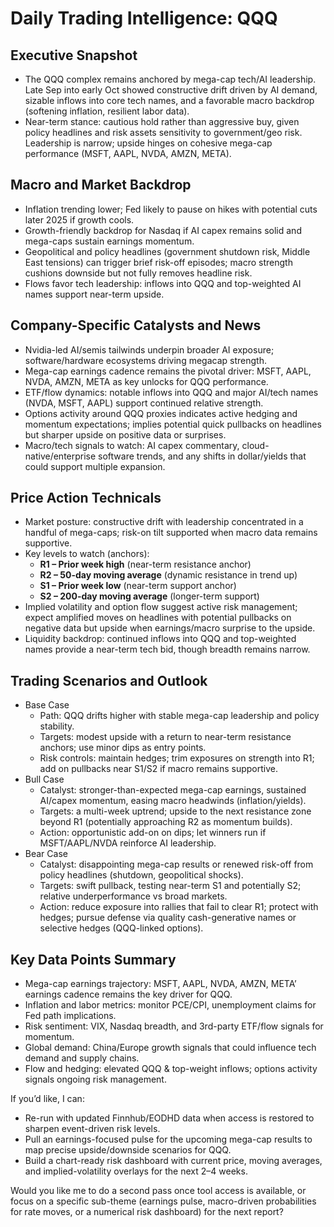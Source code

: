# Daily Trading Intelligence: QQQ

## Executive Snapshot
- The QQQ complex remains anchored by mega-cap tech/AI leadership. Late Sep into early Oct showed constructive drift driven by AI demand, sizable inflows into core tech names, and a favorable macro backdrop (softening inflation, resilient labor data). 
- Near-term stance: cautious hold rather than aggressive buy, given policy headlines and risk assets sensitivity to government/geo risk. Leadership is narrow; upside hinges on cohesive mega-cap performance (MSFT, AAPL, NVDA, AMZN, META).

## Macro and Market Backdrop
- Inflation trending lower; Fed likely to pause on hikes with potential cuts later 2025 if growth cools.
- Growth-friendly backdrop for Nasdaq if AI capex remains solid and mega-caps sustain earnings momentum.
- Geopolitical and policy headlines (government shutdown risk, Middle East tensions) can trigger brief risk-off episodes; macro strength cushions downside but not fully removes headline risk.
- Flows favor tech leadership: inflows into QQQ and top-weighted AI names support near-term upside.

## Company-Specific Catalysts and News
- Nvidia-led AI/semis tailwinds underpin broader AI exposure; software/hardware ecosystems driving megacap strength.
- Mega-cap earnings cadence remains the pivotal driver: MSFT, AAPL, NVDA, AMZN, META as key unlocks for QQQ performance.
- ETF/flow dynamics: notable inflows into QQQ and major AI/tech names (NVDA, MSFT, AAPL) support continued relative strength.
- Options activity around QQQ proxies indicates active hedging and momentum expectations; implies potential quick pullbacks on headlines but sharper upside on positive data or surprises.
- Macro/tech signals to watch: AI capex commentary, cloud-native/enterprise software trends, and any shifts in dollar/yields that could support multiple expansion.

## Price Action Technicals
- Market posture: constructive drift with leadership concentrated in a handful of mega-caps; risk-on tilt supported when macro data remains supportive.
- Key levels to watch (anchors):
  - **R1 – Prior week high** (near-term resistance anchor)
  - **R2 – 50-day moving average** (dynamic resistance in trend up)
  - **S1 – Prior week low** (near-term support anchor)
  - **S2 – 200-day moving average** (longer-term support)
- Implied volatility and option flow suggest active risk management; expect amplified moves on headlines with potential pullbacks on negative data but upside when earnings/macro surprise to the upside.
- Liquidity backdrop: continued inflows into QQQ and top-weighted names provide a near-term tech bid, though breadth remains narrow.

## Trading Scenarios and Outlook
- Base Case
  - Path: QQQ drifts higher with stable mega-cap leadership and policy stability.
  - Targets: modest upside with a return to near-term resistance anchors; use minor dips as entry points.
  - Risk controls: maintain hedges; trim exposures on strength into R1; add on pullbacks near S1/S2 if macro remains supportive.
- Bull Case
  - Catalyst: stronger-than-expected mega-cap earnings, sustained AI/capex momentum, easing macro headwinds (inflation/yields).
  - Targets: a multi-week uptrend; upside to the next resistance zone beyond R1 (potentially approaching R2 as momentum builds).
  - Action: opportunistic add-on on dips; let winners run if MSFT/AAPL/NVDA reinforce AI leadership.
- Bear Case
  - Catalyst: disappointing mega-cap results or renewed risk-off from policy headlines (shutdown, geopolitical shocks).
  - Targets: swift pullback, testing near-term S1 and potentially S2; relative underperformance vs broad markets.
  - Action: reduce exposure into rallies that fail to clear R1; protect with hedges; pursue defense via quality cash-generative names or selective hedges (QQQ-linked options).

## Key Data Points Summary
- Mega-cap earnings trajectory: MSFT, AAPL, NVDA, AMZN, META’ earnings cadence remains the key driver for QQQ.
- Inflation and labor metrics: monitor PCE/CPI, unemployment claims for Fed path implications.
- Risk sentiment: VIX, Nasdaq breadth, and 3rd-party ETF/flow signals for momentum.
- Global demand: China/Europe growth signals that could influence tech demand and supply chains.
- Flow and hedging: elevated QQQ & top-weight inflows; options activity signals ongoing risk management.

If you’d like, I can:
- Re-run with updated Finnhub/EODHD data when access is restored to sharpen event-driven risk levels.
- Pull an earnings-focused pulse for the upcoming mega-cap results to map precise upside/downside scenarios for QQQ.
- Build a chart-ready risk dashboard with current price, moving averages, and implied-volatility overlays for the next 2–4 weeks.

Would you like me to do a second pass once tool access is available, or focus on a specific sub-theme (earnings pulse, macro-driven probabilities for rate moves, or a numerical risk dashboard) for the next report?